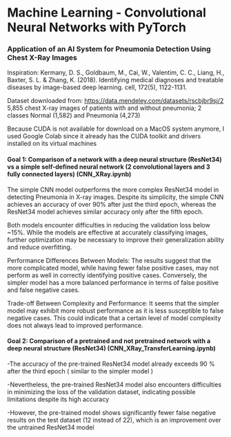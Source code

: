 # Machine Learning - Convolutional Neural Networks with PyTorch

### Application of an AI System for Pneumonia Detection Using Chest X-Ray Images

Inspiration: Kermany, D. S., Goldbaum, M., Cai, W., Valentim, C. C., Liang, H., Baxter, S. L. & Zhang, K. (2018). Identifying medical diagnoses and treatable diseases by image-based deep learning. cell, 172(5), 1122-1131.

Dataset downloaded from: https://data.mendeley.com/datasets/rscbjbr9sj/2
5,855 chest X-ray images of patients with and without pneumonia; 2 classes Normal (1,582) and Pneumonia (4,273)

Because CUDA is not available for download on a MacOS system anymore, I used Google Colab since it already has the CUDA toolkit and drivers installed on its virtual machines

#### Goal 1: Comparison of a network with a deep neural structure (ResNet34) vs a simple self-defined neural network (2 convolutional layers and 3 fully connected layers) (CNN_XRay.ipynb)

The simple CNN model outperforms the more complex ResNet34 model in detecting Pneumonia in X-ray images. Despite its simplicity, the simple CNN achieves an accuracy of over 90% after just the third epoch, whereas the ResNet34 model achieves similar accuracy only after the fifth epoch.

Both models encounter difficulties in reducing the validation loss below ~15%. While the models are effective at accurately classifying images, further optimization may be necessary to improve their generalization ability and reduce overfitting.

Performance Differences Between Models: The results suggest that the more complicated model, while having fewer false positive cases, may not perform as well in correctly identifying positive cases. Conversely, the simpler model has a more balanced performance in terms of false positive and false negative cases.

Trade-off Between Complexity and Performance: It seems that the simpler model may exhibit more robust performance as it is less susceptible to false negative cases. This could indicate that a certain level of model complexity does not always lead to improved performance.


#### Goal 2: Comparison of a pretrained and not pretrained network with a deep neural structure (ResNet34) (CNN_XRay_TransferLearning.ipynb)

-The accuracy of the pre-trained ResNet34 model already exceeds 90 % after the third epoch ( similar to the simpler model ) 

-Nevertheless, the pre-trained ResNet34 model also encounters difficulties in minimizing the loss of the validation dataset, indicating possible limitations despite its high accuracy

-However, the pre-trained model shows significantly fewer false negative results on the test dataset (12 instead of 22), which is an improvement over the untrained ResNet34 model





